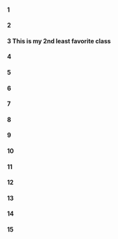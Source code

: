 #### 1
#### 2
#### 3 This is my 2nd least favorite class
#### 4
#### 5
#### 6
#### 7
#### 8
#### 9
#### 10
#### 11
#### 12
#### 13
#### 14
#### 15